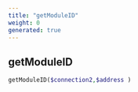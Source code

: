 ```yaml
---
title: "getModuleID"
weight: 0
generated: true
---
```


## getModuleID



```php
getModuleID($connection2,$address )
```





